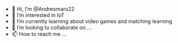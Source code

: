 - 👋 Hi, I’m @Andresmaro22
- 👀 I’m interested in IoT
- 🌱 I’m currently learning about video games and matching learning
- 💞️ I’m looking to collaborate on ...
- 📫 How to reach me ...

<!---
Andresmaro22/Andresmaro22 is a ✨ special ✨ repository because its `README.md` (this file) appears on your GitHub profile.
You can click the Preview link to take a look at your changes.
--->
